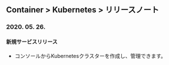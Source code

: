 ## Container > Kubernetes > リリースノート

### 2020. 05. 26.
#### 新規サービスリリース
* コンソールからKubernetesクラスターを作成し、管理できます。
